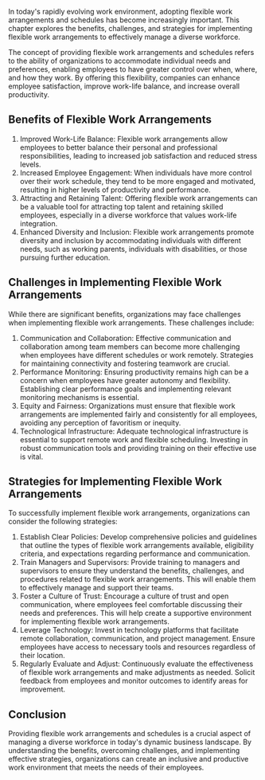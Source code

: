 
In today's rapidly evolving work environment, adopting flexible work arrangements and schedules has become increasingly important. This chapter explores the benefits, challenges, and strategies for implementing flexible work arrangements to effectively manage a diverse workforce.

The concept of providing flexible work arrangements and schedules refers to the ability of organizations to accommodate individual needs and preferences, enabling employees to have greater control over when, where, and how they work. By offering this flexibility, companies can enhance employee satisfaction, improve work-life balance, and increase overall productivity.

Benefits of Flexible Work Arrangements
--------------------------------------

1. Improved Work-Life Balance: Flexible work arrangements allow employees to better balance their personal and professional responsibilities, leading to increased job satisfaction and reduced stress levels.
2. Increased Employee Engagement: When individuals have more control over their work schedule, they tend to be more engaged and motivated, resulting in higher levels of productivity and performance.
3. Attracting and Retaining Talent: Offering flexible work arrangements can be a valuable tool for attracting top talent and retaining skilled employees, especially in a diverse workforce that values work-life integration.
4. Enhanced Diversity and Inclusion: Flexible work arrangements promote diversity and inclusion by accommodating individuals with different needs, such as working parents, individuals with disabilities, or those pursuing further education.

Challenges in Implementing Flexible Work Arrangements
-----------------------------------------------------

While there are significant benefits, organizations may face challenges when implementing flexible work arrangements. These challenges include:

1. Communication and Collaboration: Effective communication and collaboration among team members can become more challenging when employees have different schedules or work remotely. Strategies for maintaining connectivity and fostering teamwork are crucial.
2. Performance Monitoring: Ensuring productivity remains high can be a concern when employees have greater autonomy and flexibility. Establishing clear performance goals and implementing relevant monitoring mechanisms is essential.
3. Equity and Fairness: Organizations must ensure that flexible work arrangements are implemented fairly and consistently for all employees, avoiding any perception of favoritism or inequity.
4. Technological Infrastructure: Adequate technological infrastructure is essential to support remote work and flexible scheduling. Investing in robust communication tools and providing training on their effective use is vital.

Strategies for Implementing Flexible Work Arrangements
------------------------------------------------------

To successfully implement flexible work arrangements, organizations can consider the following strategies:

1. Establish Clear Policies: Develop comprehensive policies and guidelines that outline the types of flexible work arrangements available, eligibility criteria, and expectations regarding performance and communication.
2. Train Managers and Supervisors: Provide training to managers and supervisors to ensure they understand the benefits, challenges, and procedures related to flexible work arrangements. This will enable them to effectively manage and support their teams.
3. Foster a Culture of Trust: Encourage a culture of trust and open communication, where employees feel comfortable discussing their needs and preferences. This will help create a supportive environment for implementing flexible work arrangements.
4. Leverage Technology: Invest in technology platforms that facilitate remote collaboration, communication, and project management. Ensure employees have access to necessary tools and resources regardless of their location.
5. Regularly Evaluate and Adjust: Continuously evaluate the effectiveness of flexible work arrangements and make adjustments as needed. Solicit feedback from employees and monitor outcomes to identify areas for improvement.

Conclusion
----------

Providing flexible work arrangements and schedules is a crucial aspect of managing a diverse workforce in today's dynamic business landscape. By understanding the benefits, overcoming challenges, and implementing effective strategies, organizations can create an inclusive and productive work environment that meets the needs of their employees.

